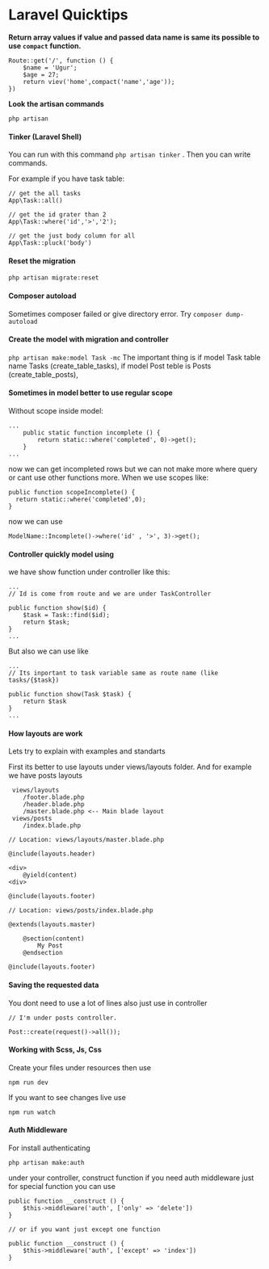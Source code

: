 # Laravel Quicktips

**Return array values if value and passed data name is same its possible to use `compact` function.**

```
Route::get('/', function () {
    $name = 'Ugur';
    $age = 27;
    return viev('home',compact('name','age'));
})
```


**Look the artisan commands**

`php artisan`
 


#### Tinker (Laravel Shell)

You can run with this command `php artisan tinker` . Then you can write commands.

For example if you have task table:
```
// get the all tasks
App\Task::all()

// get the id grater than 2
App\Task::where('id','>','2');

// get the just body column for all
App\Task::pluck('body')
```
 
 
#### Reset the migration 

`php artisan migrate:reset`



#### Composer autoload 

Sometimes composer failed or give directory error. Try `composer dump-autoload`


#### Create the model with migration and controller 

`php artisan make:model Task -mc`
The important thing is if model Task table name Tasks (create_table_tasks), if model Post teble is Posts (create_table_posts),


#### Sometimes in model better to use regular scope 
Without scope inside model:
```
...
    public static function incomplete () {
        return static::where('completed', 0)->get();
    }
...
```
now we can get incompleted rows but we can not make more where query or cant use other functions more. When we use scopes like:

```
public function scopeIncomplete() { 
  return static::where('completed',0);
}

``` 

now we can use 

```
ModelName::Incomplete()->where('id' , '>', 3)->get();

```

#### Controller quickly model using
we have show function under controller like this:

```
...
// Id is come from route and we are under TaskController

public function show($id) {
    $task = Task::find($id);
    return $task;
}
...
```

But also we can use like 

```
...
// Its inportant to task variable same as route name (like tasks/{$task})

public function show(Task $task) {
    return $task
}
...
```

#### How layouts are work
Lets try to explain with examples and standarts

First its better to use layouts under views/layouts folder. And for example we have posts layouts
```
 views/layouts
    /footer.blade.php
    /header.blade.php
    /master.blade.php <-- Main blade layout
 views/posts
    /index.blade.php
```

```
// Location: views/layouts/master.blade.php

@include(layouts.header)

<div>
    @yield(content)
<div>

@include(layouts.footer)
```

```
// Location: views/posts/index.blade.php

@extends(layouts.master)

    @section(content)
        My Post
    @endsection

@include(layouts.footer)
```

#### Saving the requested data
You dont need to use a lot of lines also just use in controller

```
// I'm under posts controller.

Post::create(request()->all());

```


#### Working with Scss, Js, Css
Create your files under resources then use

```
npm run dev
```
If you want to see changes live use
```
npm run watch
```

#### Auth Middleware
For install authenticating 
```
php artisan make:auth
```

under your controller, construct function if you need auth middleware just for special function you can use

```
public function __construct () {
    $this->middleware('auth', ['only' => 'delete'])
} 

// or if you want just except one function

public function __construct () {
    $this->middleware('auth', ['except' => 'index'])
} 
```









